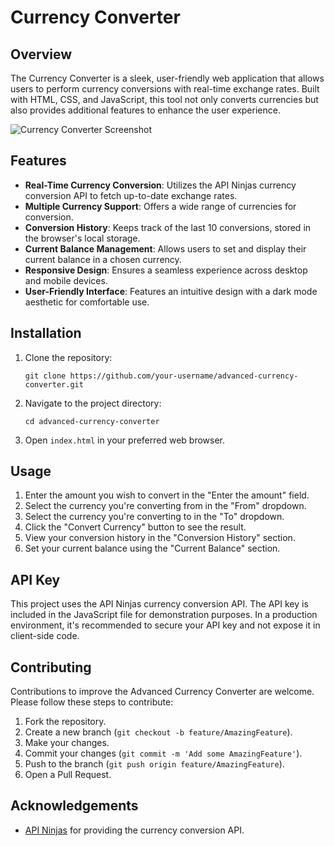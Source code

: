 # Currency Converter

## Overview

The Currency Converter is a sleek, user-friendly web application that allows users to perform currency conversions with real-time exchange rates. Built with HTML, CSS, and JavaScript, this tool not only converts currencies but also provides additional features to enhance the user experience.

![Currency Converter Screenshot](screenshot.png)

## Features

- **Real-Time Currency Conversion**: Utilizes the API Ninjas currency conversion API to fetch up-to-date exchange rates.
- **Multiple Currency Support**: Offers a wide range of currencies for conversion.
- **Conversion History**: Keeps track of the last 10 conversions, stored in the browser's local storage.
- **Current Balance Management**: Allows users to set and display their current balance in a chosen currency.
- **Responsive Design**: Ensures a seamless experience across desktop and mobile devices.
- **User-Friendly Interface**: Features an intuitive design with a dark mode aesthetic for comfortable use.

## Installation

1. Clone the repository:
   ```
   git clone https://github.com/your-username/advanced-currency-converter.git
   ```
2. Navigate to the project directory:
   ```
   cd advanced-currency-converter
   ```
3. Open `index.html` in your preferred web browser.

## Usage

1. Enter the amount you wish to convert in the "Enter the amount" field.
2. Select the currency you're converting from in the "From" dropdown.
3. Select the currency you're converting to in the "To" dropdown.
4. Click the "Convert Currency" button to see the result.
5. View your conversion history in the "Conversion History" section.
6. Set your current balance using the "Current Balance" section.

## API Key

This project uses the API Ninjas currency conversion API. The API key is included in the JavaScript file for demonstration purposes. In a production environment, it's recommended to secure your API key and not expose it in client-side code.

## Contributing

Contributions to improve the Advanced Currency Converter are welcome. Please follow these steps to contribute:

1. Fork the repository.
2. Create a new branch (`git checkout -b feature/AmazingFeature`).
3. Make your changes.
4. Commit your changes (`git commit -m 'Add some AmazingFeature'`).
5. Push to the branch (`git push origin feature/AmazingFeature`).
6. Open a Pull Request.


## Acknowledgements

- [API Ninjas](https://api-ninjas.com/) for providing the currency conversion API.
